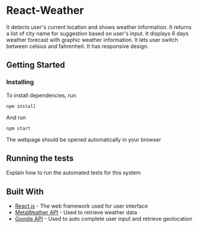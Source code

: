 # React-Weather

It detects user's current location and shows weather information.
It returns a list of city name for suggestion based on user's input.
It displays 6 days weather forecast with graphic weather information.
It lets user switch between celsius and fahrenheit.
It has responsive design.


## Getting Started

### Installing

To install dependencies, run

```
npm install
```

And run

```
npm start
```

The webpage should be opened automatically in your browser

## Running the tests

Explain how to run the automated tests for this system


## Built With

* [React.js](https://reactjs.org/) - The web framework used for user interface
* [MetaWeather API](https://www.metaweather.com/api/) - Used to retrieve weather data
* [Google API](https://developers.google.com/apis-explorer/#p/) - Used to auto complete user input and retrieve geolocation
